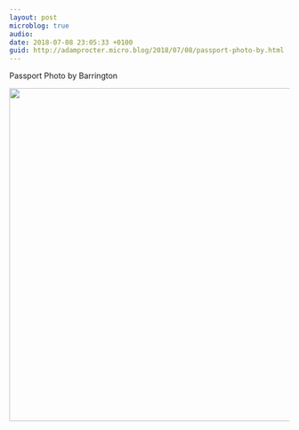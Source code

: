 ```yaml
---
layout: post
microblog: true
audio: 
date: 2018-07-08 23:05:33 +0100
guid: http://adamprocter.micro.blog/2018/07/08/passport-photo-by.html
---
```

Passport Photo by Barrington

<img src="http://discursive.adamprocter.co.uk/uploads/2018/e9ab91a966.jpg" width="600" height="600" />
